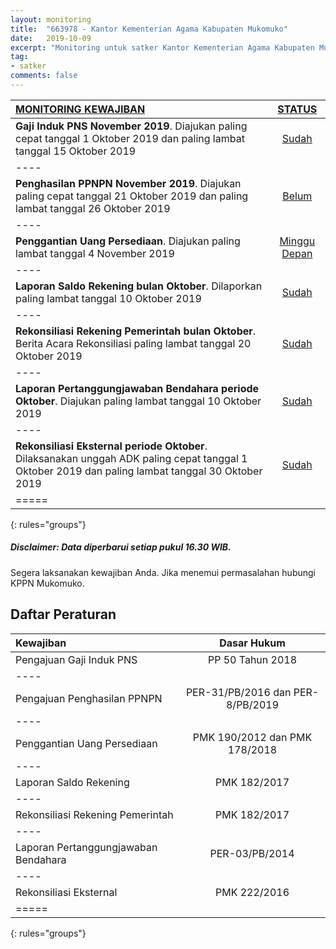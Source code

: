 ```yaml
---
layout: monitoring
title:  "663978 - Kantor Kementerian Agama Kabupaten Mukomuko"
date:   2019-10-09
excerpt: "Monitoring untuk satker Kantor Kementerian Agama Kabupaten Mukomuko"
tag:
- satker
comments: false
---
```



|<a href="#" class="btn btn-info">MONITORING KEWAJIBAN</a>      | <a href="#" class="btn btn-info">STATUS</a> |
|:--------------------------------------------|:-----------:|
| **Gaji Induk PNS November 2019**. Diajukan paling cepat tanggal 1 Oktober 2019 dan paling lambat tanggal 15 Oktober 2019 | <a href="#" class="btn btn-success">Sudah</a> |
|----
| **Penghasilan PPNPN November 2019**. Diajukan paling cepat tanggal 21 Oktober 2019 dan paling lambat tanggal 26 Oktober 2019  | <a href="#" class="btn btn-warning">Belum</a> |
|----
| **Penggantian Uang Persediaan**. Diajukan paling lambat tanggal 4 November 2019 | <a href="#" class="btn btn-success">Minggu Depan</a> |
|----
| **Laporan Saldo Rekening bulan Oktober**. Dilaporkan paling lambat tanggal 10 Oktober 2019 | <a href="#" class="btn btn-success">Sudah</a> |
|----
| **Rekonsiliasi Rekening Pemerintah bulan Oktober**. Berita Acara Rekonsiliasi paling lambat tanggal 20 Oktober 2019 | <a href="#" class="btn btn-success">Sudah</a> |
|----
| **Laporan Pertanggungjawaban Bendahara periode Oktober**. Diajukan paling lambat tanggal 10 Oktober 2019 | <a href="#" class="btn btn-success">Sudah</a> |
|----
| **Rekonsiliasi Eksternal periode Oktober**. Dilaksanakan unggah ADK paling cepat tanggal 1 Oktober 2019 dan paling lambat tanggal 30 Oktober 2019 | <a href="#" class="btn btn-success">Sudah</a> |
|=====
{: rules="groups"}

##### Disclaimer: Data diperbarui setiap pukul 16.30 WIB.

Segera laksanakan kewajiban Anda. Jika menemui permasalahan hubungi KPPN Mukomuko.

## Daftar Peraturan

| Kewajiban                            | Dasar Hukum |
|:-------------------------------------|:-----------:|
| Pengajuan Gaji Induk PNS             | PP 50 Tahun 2018       |
|----
| Pengajuan Penghasilan PPNPN          | PER-31/PB/2016 dan PER-8/PB/2019       |
|----
| Penggantian Uang Persediaan          | PMK 190/2012 dan PMK 178/2018       |
|----
| Laporan Saldo Rekening               | PMK 182/2017 |
|----
| Rekonsiliasi Rekening Pemerintah     | PMK 182/2017 |
|----
| Laporan Pertanggungjawaban Bendahara | PER-03/PB/2014 |
|----
| Rekonsiliasi Eksternal               | PMK 222/2016 |
|=====
{: rules="groups"}
